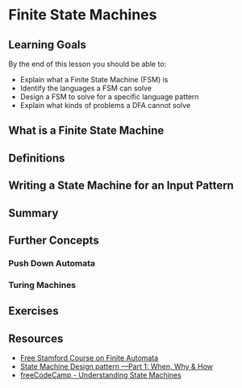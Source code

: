 # Finite State Machines

## Learning Goals

By the end of this lesson you should be able to:

- Explain what a Finite State Machine (FSM) is
- Identify the languages a FSM can solve
- Design a FSM to solve for a specific language pattern
- Explain what kinds of problems a DFA cannot solve

## What is a Finite State Machine

## Definitions

## Writing a State Machine for an Input Pattern


## Summary

## Further Concepts

### Push Down Automata

### Turing Machines

## Exercises


## Resources

- [Free Stamford Course on Finite Automata]()
- [State Machine Design pattern —Part 1: When, Why & How](https://medium.com/datadriveninvestor/state-machine-design-pattern-why-how-example-through-spring-state-machine-part-1-f13872d68c2d)
- [freeCodeCamp - Understanding State Machines](https://www.freecodecamp.org/news/state-machines-basics-of-computer-science-d42855debc66/)
